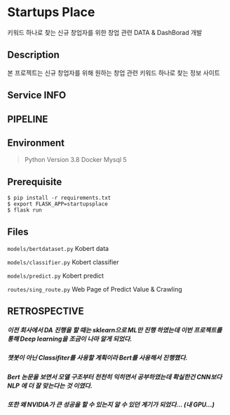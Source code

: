 

# Startups Place
키워드 하나로 찾는 신규 창업자를 위한 창업 관련 DATA &amp; DashBorad 개발

## Description
본 프로젝트는 신규 창업자를 위해 원하는 창업 관련 키워드 하나로 찾는 정보 사이트

## Service INFO


## PIPELINE


## Environment

> Python Version 3.8
> Docker Mysql 5


## Prerequisite
```
$ pip install -r requirements.txt
$ export FLASK_APP=startupsplace
$ flask run
```


## Files
`models/bertdataset.py` Kobert data

`models/classifier.py` Kobert classifier

`models/predict.py` Kobert predict

`routes/sing_route.py` Web Page of Predict Value & Crawling

## RETROSPECTIVE
##### 이전  회사에서 DA 진행을 할 때는 sklearn으로 ML만 진행 하였는데 이번 프로젝트를 통해 Deep learning을 조금이 나마 알게 되었다.
##### 챗봇이 아닌 Classifiter를 사용할 계획이라 Bert를 사용해서 진행했다.
##### Bert 논문을 보면서 모델 구조부터 천천히 익히면서 공부하였는데 확실한건 CNN보다 NLP 에 더 잘 맞는다는 것 이였다.
##### 또한 왜 NVIDIA가 큰 성공을 할 수 있는지 알 수 있던 계기가 되었다... (내 GPU...)

